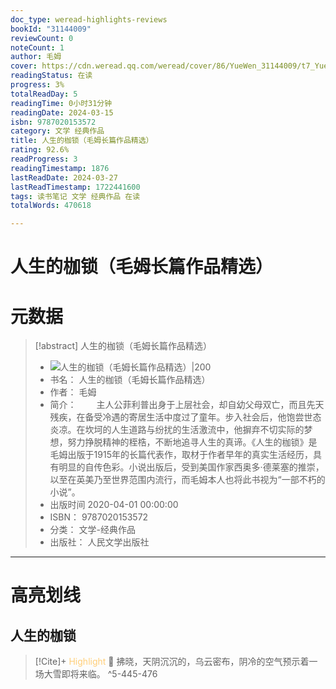 ```yaml
---
doc_type: weread-highlights-reviews
bookId: "31144009"
reviewCount: 0
noteCount: 1
author: 毛姆
cover: https://cdn.weread.qq.com/weread/cover/86/YueWen_31144009/t7_YueWen_31144009.jpg
readingStatus: 在读
progress: 3%
totalReadDay: 5
readingTime: 0小时31分钟
readingDate: 2024-03-15
isbn: 9787020153572
category: 文学 经典作品
title: 人生的枷锁（毛姆长篇作品精选）
rating: 92.6%
readProgress: 3
readingTimestamp: 1876
lastReadDate: 2024-03-27
lastReadTimestamp: 1722441600
tags: 读书笔记 文学 经典作品 在读
totalWords: 470618

---
```


# 人生的枷锁（毛姆长篇作品精选）

# 元数据
> [!abstract] 人生的枷锁（毛姆长篇作品精选）
> - ![ 人生的枷锁（毛姆长篇作品精选）|200](https://cdn.weread.qq.com/weread/cover/86/YueWen_31144009/t7_YueWen_31144009.jpg)
> - 书名： 人生的枷锁（毛姆长篇作品精选）
> - 作者： 毛姆
> - 简介： 　　主人公菲利普出身于上层社会，却自幼父母双亡，而且先天残疾，在备受冷遇的寄居生活中度过了童年。步入社会后，他饱尝世态炎凉。在坎坷的人生道路与纷扰的生活激流中，他摒弃不切实际的梦想，努力挣脱精神的桎梏，不断地追寻人生的真谛。《人生的枷锁》是毛姆出版于1915年的长篇代表作，取材于作者早年的真实生活经历，具有明显的自传色彩。小说出版后，受到美国作家西奥多·德莱塞的推崇，以至在英美乃至世界范围内流行，而毛姆本人也将此书视为“一部不朽的小说”。
> - 出版时间 2020-04-01 00:00:00
> - ISBN： 9787020153572
> - 分类： 文学-经典作品
> - 出版社： 人民文学出版社



---

# 高亮划线

## 人生的枷锁

> [!Cite]+ <span style="color: #ffce78;">Highlight</span>
> 📌 拂晓，天阴沉沉的，乌云密布，阴冷的空气预示着一场大雪即将来临。
> ^5-445-476

